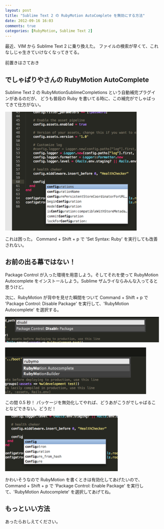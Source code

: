 ```yaml
---
layout: post
title: "Sublime Text 2 の RubyMotion AutoComplete を無効にする方法"
date: 2012-09-16 16:03
comments: true
categories: [RubyMotion, Sublime Text 2]
---
```


最近、VIM から Sublime Text 2 に乗り換えた。
ファイルの検索が早くて、これなしじゃ生きていけなくなってきてる。

前置きはさておき

## でしゃばりやさんの RubyMotion AutoComplete

Sublime Text 2 の RubyMotionSublimeCompletions という自動補完プラグインがあるのだが、
どうも普段の Ruby を書いてる時に、この補完がでしゃばってきて仕方がない。

![でしゃばった補完の例](/images/uploaded/0e49fc87e854a527e52487118f187b87.png)

これは困った。
Command + Shift + p で 'Set Syntax: Ruby' を実行しても改善されない。

## お前の出る幕ではない！

Package Control が入った環境を用意しよう。そしてそれを使って RubyMotion Autocomplete をインストールしよう。Sublime ザムライならみんな入ってると思うけど。

次に、RubyMotion が背中を見せた瞬間をついて Command + Shift + p で 'Package Control: Disable Package' を実行して、'RubyMotion Autocomplete' を選択する。

![不意をついた様子1](/images/uploaded/25d56d7f616991999be4c00a01dfc437.png)

![不意をついた様子2](/images/uploaded/2d97a45a810bf12ba3c4443e7e50cae5.png)

この間 0.5 秒！
パッケージを無効化してやれば、どうあがこうがでしゃばることなどできない。どうだ！

![どうだ、無効化されただろうの例](/images/uploaded/27b506a40114bace8613736a66974cc0.png)

かわいそうなので RubyMotion を書くときは有効化してあげたいので、Command + Shift + p で 'Package Control: Enable Package' を実行して、'RubyMotion Autocomplete' を選択してあげてね。


## もっといい方法

あったらおしえてください。
